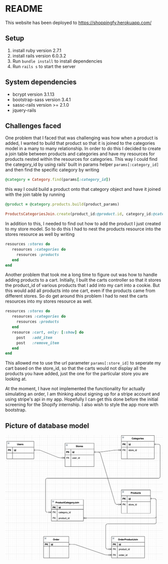 # README

This website has been deployed to https://shoppingfy.herokuapp.com/

## Setup
1. install ruby version 2.7.1
2. install rails version 6.0.3.2
3. Run `bundle install` to install dependencies
4. Run `rails s` to start the server

## System dependencies
- bcrypt version 3.1.13
- bootstrap-sass version 3.4.1
- sassc-rails version >= 2.1.0
- jquery-rails

## Challenges faced
One problem that I faced that was challenging was how when a product is added, I wanted to build that product so that it is joined to the categories model in a many to many relationship. In order to do this I decided to create a join table between products and categories and have my resources for products nested within the resources for categories. This way I could find the category_id by using rails' built in params helper `params[:category_id]` and then find the specific category by writing 

```ruby
@category = Category.find(params[:category_id])
```
this way I could build a product onto that category object and have it joined with the join table by running

```ruby
@product = @category.products.build(product_params)
```

```ruby
ProductsCategoriesJoin.create(product_id:@product.id, category_id:@category.id)
```

In addition to this, I needed to find out how to add the product I just created to my store model. So to do this I had to nest the products resource into the stores resource as well by writing 

```ruby
resources :stores do
   resources :categories do
     resources :products
   end
end
```

Another problem that took me a long time to figure out was how to handle adding products to a cart. Initially, I built the carts controller so that it stores the product_id of various products that I add into my cart into a cookie. But this would add all products into one cart, even if the products came from different stores. So do get around this problem I had to nest the carts resources into my stores resource as well.

```ruby
resources :stores do
   resources :categories do
     resources :products
   end
   resource :cart, only: [:show] do
     post   :add_item
     post   :remove_item
   end
end
```

This allowed me to use the url parameter `params[:store_id]` to seperate my cart based on the store_id, so that the carts would not display all the products you have added, just the one for the particular store you are looking at. 

At the moment, I have not implemented the functionality for actually simulating an order, I am thinking about signing up for a stripe account and using stripe's api in my app. Hopefully I can get this done before the initial screening for the Shopify internship. I also wish to style the app more with bootstrap.

## Picture of database model
!["URLs page"](https://github.com/RishBar/shoppingfy/blob/master/docs/shoppingfy-model.png?raw=true)

